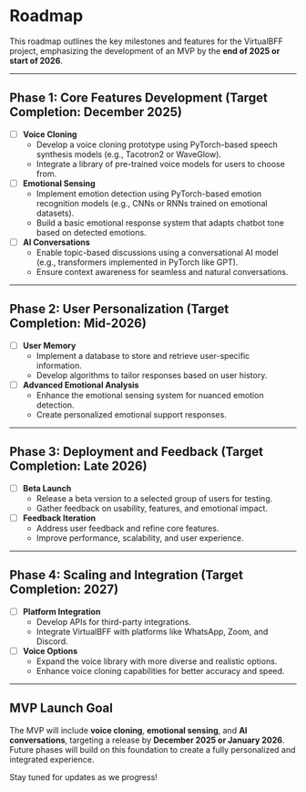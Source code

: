 # Roadmap

This roadmap outlines the key milestones and features for the VirtualBFF project, emphasizing the development of an MVP by the **end of 2025 or start of 2026**.

---

## Phase 1: Core Features Development (Target Completion: December 2025)
- [ ] **Voice Cloning**
  - Develop a voice cloning prototype using PyTorch-based speech synthesis models (e.g., Tacotron2 or WaveGlow).
  - Integrate a library of pre-trained voice models for users to choose from.
- [ ] **Emotional Sensing**
  - Implement emotion detection using PyTorch-based emotion recognition models (e.g., CNNs or RNNs trained on emotional datasets).
  - Build a basic emotional response system that adapts chatbot tone based on detected emotions.
- [ ] **AI Conversations**
  - Enable topic-based discussions using a conversational AI model (e.g., transformers implemented in PyTorch like GPT).
  - Ensure context awareness for seamless and natural conversations.

---

## Phase 2: User Personalization (Target Completion: Mid-2026)
- [ ] **User Memory**
  - Implement a database to store and retrieve user-specific information.
  - Develop algorithms to tailor responses based on user history.
- [ ] **Advanced Emotional Analysis**
  - Enhance the emotional sensing system for nuanced emotion detection.
  - Create personalized emotional support responses.

---

## Phase 3: Deployment and Feedback (Target Completion: Late 2026)
- [ ] **Beta Launch**
  - Release a beta version to a selected group of users for testing.
  - Gather feedback on usability, features, and emotional impact.
- [ ] **Feedback Iteration**
  - Address user feedback and refine core features.
  - Improve performance, scalability, and user experience.

---

## Phase 4: Scaling and Integration (Target Completion: 2027)
- [ ] **Platform Integration**
  - Develop APIs for third-party integrations.
  - Integrate VirtualBFF with platforms like WhatsApp, Zoom, and Discord.
- [ ] **Voice Options**
  - Expand the voice library with more diverse and realistic options.
  - Enhance voice cloning capabilities for better accuracy and speed.

---

## MVP Launch Goal
The MVP will include **voice cloning**, **emotional sensing**, and **AI conversations**, targeting a release by **December 2025 or January 2026**. Future phases will build on this foundation to create a fully personalized and integrated experience.

Stay tuned for updates as we progress!
